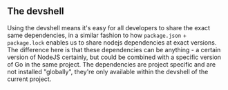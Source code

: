 ## The devshell

Using the devshell means it's easy for all developers to share the exact same dependencies, in a similar fashion to how `package.json` + `package.lock` enables us to share nodejs dependencies at exact versions. The difference here is that these dependencies can be anything - a certain version of NodeJS certainly, but could be combined with a specific version of Go in the same project.
The dependencies are project specific and are not installed "globally", they're only available within the devshell of the current project.